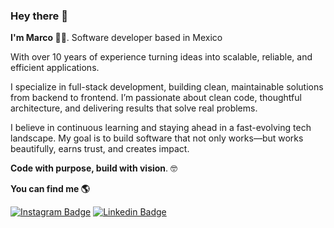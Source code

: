 ### Hey there 👋

**I'm Marco :man_technologist:**. Software developer based in Mexico

With over 10 years of experience turning ideas into scalable, reliable, and efficient applications.

I specialize in full-stack development, building clean, maintainable solutions from backend to frontend. I’m passionate about clean code, thoughtful architecture, and delivering results that solve real problems.

I believe in continuous learning and staying ahead in a fast-evolving tech landscape. My goal is to build software that not only works—but works beautifully, earns trust, and creates impact.

**Code with purpose, build with vision**. :nerd_face:

**You can find me :earth_americas:**

[![Instagram Badge](https://img.shields.io/badge/-Instagram-3B4252?style=flat-square&labelColor=3B4252&logo=instagram&logoColor=white&link=https://www.instagram.com/_mmarcode/)](https://www.instagram.com/_mmarcode/) 
[![Linkedin Badge](https://img.shields.io/badge/-Linkedin-3B4252?style=flat-square&logo=Linkedin&logoColor=white&link=https://www.linkedin.com/in/mmarcode/)](https://www.linkedin.com/in/mmarcode/) 
